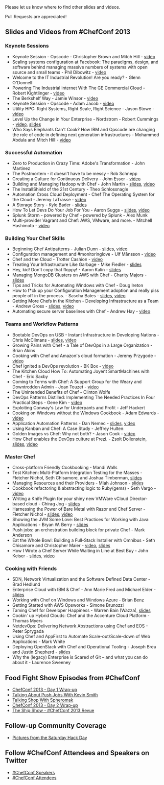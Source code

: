 Please let us know where to find other slides and videos.

Pull Requests are appreciated!

## Slides and Videos from \#ChefConf 2013
### Keynote Sessions
* Keynote Session - Opscode - Christopher Brown and Mitch Hill - [video](http://www.youtube.com/watch?v=erU1UOlmlvI)
* Scaling systems configuration at Facebook:  The paradigms, design, and software behind managing massive numbers of systems with open source and small teams - Phil Dibowitz - [video](http://www.youtube.com/watch?v=SYZ2GzYAw_Q)
* Welcome to the IT Industrial Revolution! Are you ready? - Glenn O'Donnell
* Powering The Industrial internet With The GE Commercial Cloud - Robert Kightlinger - [video](http://youtu.be/bapTyrdkuRA)
* The Berkshelf Way - Jamie Winsor - [video](http://youtu.be/hYt0E84kYUI)
* Keynote Session - Opscode - Adam Jacob - [video](http://youtu.be/Hb4y0EHfOFQ)
* Utility HPC: Right Systems, Right Scale, Right Science - Jason Stowe - [video](http://youtu.be/5vtVj5PIK_0)
* Level Up the Change in Your Enterprise - Nordstrom - Robert Cummings - [video](http://youtu.be/Ot5H2KfWAxI), [slides](http://www.slideshare.net/robc77/chefconf-2013-nordstrom-keynote)
* Who Says Elephants Can't Cook? How IBM and Opscode are changing the role of code in defining next generation infrastructures - Mohammed Abdula and Mitch Hill - [video](http://youtu.be/mBArai8EsEE)

### Successful Automation
* Zero to Production in Crazy Time: Adobe's Transformation - John Martinez
* The Postmortem - it doesn't have to be messy - Rob Schnepp
* Creating a Culture for Continuous Delivery - John Esser - [video](http://www.youtube.com/watch?v=f3s0gxp_RA4)
* Building and Managing Hadoop with Chef - John Martin - [slides](http://www.slideshare.net/tekbuddha/building-hadoop-with-chef), [video](http://youtu.be/KPe6At1ofCE)
* The InstallShield of the 21st Century - Theo Schlossnagle
* Automation Cross Cloud Deployment - Chef The Operating System for the Cloud - Jeremy LaTrasse - [video](http://youtu.be/CoTijToI10c)
* A Storage Story - Kyle Bader - [slides](http://www.slideshare.net/kbader/a-storage-story-chef-conf2013)
* How To Let Devs Do Your Job For You - Aaron Suggs - [slides](https://speakerdeck.com/ktheory/how-to-let-developers-do-your-job-number-chefconf-2013), [video](http://youtu.be/K0zd08aECz0)
* Splunk Storm - powered by Chef - powered by Splunk - Alex Munk
* Multi-provider Vagrant and Chef: AWS, VMware, and more. - Mitchell Hashimoto - [video](http://youtu.be/vk7hHhhIt10)

### Building Your Chef Skills
* Beginning Chef Antipatterns - Julian Dunn - [slides](http://www.slideshare.net/JulianDunn/beginner-chef-antipatterns), [video](http://www.youtube.com/watch?v=IJCY2cEr6Rw)
* Configuration management and #monitoringlove - Ulf Månsson - [video](http://youtu.be/3LLU8Ythosw)
* Chef and the Cloud - Trotter Cashion - [video](http://youtu.be/KSScdObVdCM)
* Treating Your Infrastructure Like Garbage - Mike Fiedler - [slides](https://speakerdeck.com/miketheman/treating-your-infrastructure-like-garbage)
* Hey, kid! Don't copy that floppy! - Aaron Kalin - [slides](https://speakerdeck.com/martinisoft/hey-kid-dont-copy-that-floppy)
* Managing MongoDB Clusters on AWS with Chef - Charity Majors - [slides](http://youtu.be/dBk5RyExsOE)
* Tips and Tricks for Automating Windows with Chef - Doug Ireton
* How to f*ck up your Configuration Management adoption and really piss people off in the process. - Sascha Bates - [slides](https://speakerdeck.com/sbates/doom-your-chef-in-3-easy-steps), [video](http://youtu.be/pHmU0aNkENc)
* Getting More Chefs in the Kitchen - Developing Infrastructure as a Team - Andrew Gross - [slides](http://www.slideshare.net/andrewwgross/getting-morechefsinthekitchen), [video](http://youtu.be/ipSudpDYhTM)
* Automating secure server baselines with Chef - Andrew Hay - [video](http://youtu.be/w8pX4A7tmD8)

### Teams and Workflow Patterns
* Bootable DevOps on USB - Instant Infrastructure in Developing Nations - Chris McClimans - [slides](http://ii.can.cd/), [video](http://youtu.be/3OF-JyIh1i4)
* Growing Pains with Chef - a Tale of DevOps in a Large Organization - Brian Akins
* Cooking with Chef and Amazon's cloud formation - Jeremy Przygode - [video](http://youtu.be/t50L172BDOo)
* Chef ignited a DevOps revolution - BK Box - [video](http://youtu.be/XLnjBCjiaeU)
* The Kitchen Cloud How To: Automating Joyent SmartMachines with Chef - Eric Saxby
* Coming to Terms with Chef: A Support Group for the Weary and Downtrodden Admin - Joan Touzet - [video](http://youtu.be/4_Qc-DshHl0)
* The Unintended Benefits of Chef - Clinton Wolfe
* DevOps Patterns Distilled: Implementing The Needed Practices In Four Practical Steps - Gene Kim - [video](http://youtu.be/9jD200ZxIrQ)
* Exploiting Conway's Law for Underpants and Profit - Jeff Hackert
* Cooking on Windows without the Windows Cookbook - Adam Edwards - [video](http://youtu.be/SPhOSDRRoGA)
* Application Automation Patterns - Dan Nemec - [slides](https://docs.google.com/presentation/d/1GFezWsKxfKc5KVEj5BbTEZggFJeZZ9KjeV1uRA51n3c/pub?start=false&loop=false&delayms=3000), [video](http://youtu.be/Q_ALf-KOiGw)
* Using Kanban and Chef: A Case Study - Jeffrey Hulten
* Golden Images vs Chef: Why not both? - Jason Cook - [video](http://youtu.be/eWbUBTkdj1g)
* How Chef enables the DevOps culture at Prezi. - Zsolt Dollenstein, [slides](http://prezi.com/urjjss5dn2_b/chef-at-prezi/), [video](http://youtu.be/WH4NUPMqK7k)
 
### Master Chef
* Cross-platform Friendly Cookbooking - Mandi Walls
* Test Kitchen: Multi-Platform Integration Testing for the Masses - Fletcher Nichol, Seth Chisamore, and Joshua Timberman, [slides](https://speakerdeck.com/fnichol/chefconf-2013-test-kitchen-multi-platform-integration-testing-for-the-masses)
* Managing Resources and their Providers - Miah Johnson - [slides](http://www.slideshare.net/rosekolodny/resources-and-providers-chef-conf-2013)
* Cookbook refactoring & abstracting logic to Ruby(gems) - Seth Vargo - [video](http://youtu.be/3JTlcnEpWD4)
* Writing a Knife Plugin for your shiny new VMWare vCloud Director-based cloud - Chirag Jog - [slides](http://www.slideshare.net/Clogeny/writing-a-knife-cloud-plugin-for-your-shiny-vmware-vcloud-director)
* Harnessing the Power of Bare Metal with Razor and Chef Server - Fletcher Nichol - [slides](https://speakerdeck.com/fnichol/chefconf-2013-harnessing-the-power-of-bare-metal-with-razor-and-chef-server), [video](http://youtu.be/sFQ5X8xNT4A)
* Showing the JVM Some Love: Best Practices for Working with Java Applications - Bryan W. Berry - [slides](https://speakerdeck.com/bryanwb/managing-java-applications-with-chef)
* Push jobs: an orchestration building block for private Chef - Mark Anderson
* Eat the Whole Bowl: Building a Full-Stack Installer with Omnibus - Seth Chisamore and Christopher Maier - [video](http://www.youtube.com/watch?v=q8iJAntXCNY), [slides](https://speakerdeck.com/schisamo/eat-the-whole-bowl-building-a-full-stack-installer-with-omnibus)
* How I Wrote a Chef Server While Waiting in Line at Best Buy - John Keiser - [slides](http://johnkeiser.com/presentation/chef-zero), [video](http://youtu.be/bUYjX1SNUh8)

### Cooking with Friends
* SDN, Network Virtualization and the Software Defined Data Center - Brad Hedlund
* Enterprise Cloud with IBM & Chef - Ann Marie Fred and Michael Elder - [slides](http://www.slideshare.net/MichaelElder/2013chef-conf-scdscov02)
* Working with Chef on Windows and Windows Azure - Brian Benz
* Getting Started with AWS Opsworks - Simone Brunozzi
* Taming Chef for Developer Happiness - Warren Bain (Wazza), [slides](http://www.rvl.io/thoughtcroft/taming-chef-for-developer-happiness/fullscreen)
* Cookin' up Hybrid Clouds:  Chef and the Accenture Cloud Platform - Thomas Myers
* NetdevOps: Delivering Network Abstractions using Chef and EOS - Peter Sprygada
* Using Chef and AppFirst to Automate Scale-out/Scale-down of Web Applications - Mark White
* Deploying OpenStack with Chef and Operational Tooling - Joseph Breu and Justin Shepherd - [slides](http://www.slideshare.net/jbreu/rackspace-private-cloud-presentation-for-chefconf-2013)
* Why the (legacy) Enterprise is Scared of Git – and what you can do about it - Laurence Sweeney

## Food Fight Show Episodes from \#ChefConf

* [ChefConf 2013 - Day 1 Wrap-up](http://foodfightshow.org/2013/04/chefconf-2013-day-1-wrap-up.html)
* [Talking About Push Jobs With Kevin Smith](http://foodfightshow.org/2013/04/chefconf-2013-talking-about-push-jobs-with-kevin-smith.html)
* [Talking Shop With Spheromak](http://foodfightshow.org/2013/04/chefconf-2013-talking-shop-with-spheromak.html)
* [ChefConf 2013 - Day 2 Wrap-up](http://foodfightshow.org/2013/04/chefconf-day-two-wrap-up.html)
* [The Ship Show - #ChefConf 2013 Revue](http://theshipshow.com/2013/05/chefconf-2013-revue/)

## Follow-up Community Coverage

* [Pictures from the Saturday Hack Day](http://t.co/rHJcQ3wBje)

## Follow \#ChefConf Attendees and Speakers on Twitter
* [\#ChefConf Speakers](https://twitter.com/ChefConf/chefconf-2013-speakers/members)
* [\#ChefConf Attendees](https://twitter.com/ChefConf/chefconf-2013-attendees/members)
